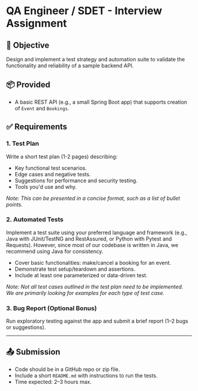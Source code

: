 # QA Engineer / SDET - Interview Assignment

## 🎯 Objective
Design and implement a test strategy and automation suite to validate the functionality and reliability of a sample backend API.

## 📦 Provided
- A basic REST API (e.g., a small Spring Boot app) that supports creation of `Event` and `Bookings`.

## ✅ Requirements

### 1. **Test Plan**
Write a short test plan (1-2 pages) describing:
- Key functional test scenarios.
- Edge cases and negative tests.
- Suggestions for performance and security testing.
- Tools you'd use and why.

_Note: This can be presented in a concise format, such as a list of bullet points._

### 2. **Automated Tests**
Implement a test suite using your preferred language and framework (e.g., Java with JUnit/TestNG and RestAssured, or Python with Pytest and Requests). 
However, since most of our codebase is written in Java, we recommend using Java for consistency.
- Cover basic functionalities: make/cancel a booking for an event.
- Demonstrate test setup/teardown and assertions.
- Include at least one parameterized or data-driven test.

_Note: Not all test cases outlined in the test plan need to be implemented. We are primarily looking for examples for each type of test case._

### 3. **Bug Report (Optional Bonus)**
Run exploratory testing against the app and submit a brief report (1–2 bugs or suggestions).

---

## 📤 Submission
- Code should be in a GitHub repo or zip file.
- Include a short `README.md` with instructions to run the tests.
- Time expected: 2–3 hours max.
